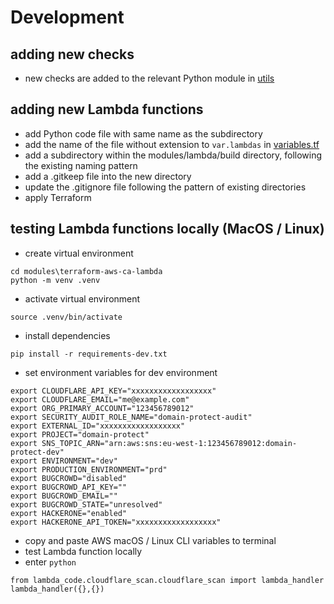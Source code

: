 # Development

## adding new checks
* new checks are added to the relevant Python module in [utils](../utils/)

## adding new Lambda functions
* add Python code file with same name as the subdirectory
* add the name of the file without extension to ```var.lambdas``` in [variables.tf](variables.tf)
* add a subdirectory within the modules/lambda/build directory, following the existing naming pattern
* add a .gitkeep file into the new directory
* update the .gitignore file following the pattern of existing directories
* apply Terraform

## testing Lambda functions locally (MacOS / Linux)
* create virtual environment
```
cd modules\terraform-aws-ca-lambda
python -m venv .venv
```
* activate virtual environment
```
source .venv/bin/activate
```
* install dependencies
```
pip install -r requirements-dev.txt
```
* set environment variables for dev environment
```
export CLOUDFLARE_API_KEY="xxxxxxxxxxxxxxxxxx"
export CLOUDFLARE_EMAIL="me@example.com"
export ORG_PRIMARY_ACCOUNT="123456789012"
export SECURITY_AUDIT_ROLE_NAME="domain-protect-audit"
export EXTERNAL_ID="xxxxxxxxxxxxxxxxxx"
export PROJECT="domain-protect"
export SNS_TOPIC_ARN="arn:aws:sns:eu-west-1:123456789012:domain-protect-dev"
export ENVIRONMENT="dev"
export PRODUCTION_ENVIRONMENT="prd"
export BUGCROWD="disabled"
export BUGCROWD_API_KEY=""
export BUGCROWD_EMAIL=""
export BUGCROWD_STATE="unresolved"
export HACKERONE="enabled"
export HACKERONE_API_TOKEN="xxxxxxxxxxxxxxxxxx"
```
* copy and paste AWS macOS / Linux CLI variables to terminal
* test Lambda function locally
* enter `python`
```
from lambda_code.cloudflare_scan.cloudflare_scan import lambda_handler
lambda_handler({},{})
```

